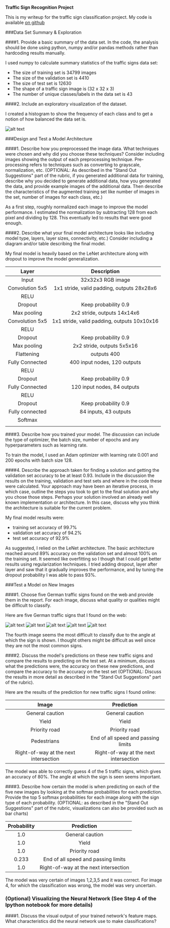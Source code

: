 **Traffic Sign Recognition Project**

This is my writeup for the traffic sign classification project. 
My code is available [on github](https://github.com/roneyal/CarND-Traffic-Sign-Classifier-Project)


[//]: # (Image References)

[image1]: ./examples/visualization.jpg "Visualization"
[image4]: ./sign1.jpg "Traffic Sign 1"
[image5]: ./sign2.jpg "Traffic Sign 2"
[image6]: ./sign3.jpg "Traffic Sign 3"
[image7]: ./sign4.jpg "Traffic Sign 4"
[image8]: ./sign5.jpg "Traffic Sign 5"

###Data Set Summary & Exploration

####1. Provide a basic summary of the data set. In the code, the analysis should be done using python, numpy and/or pandas methods rather than hardcoding results manually.

I used numpy to calculate summary statistics of the traffic
signs data set:

* The size of training set is 34799 images
* The size of the validation set is 4410
* The size of test set is 12630
* The shape of a traffic sign image is (32 x 32 x 3)
* The number of unique classes/labels in the data set is 43

####2. Include an exploratory visualization of the dataset.

I created a histogram to show the frequency of each class and to get a notion of how balanced the data set is.

![alt text][image1]

###Design and Test a Model Architecture

####1. Describe how you preprocessed the image data. What techniques were chosen and why did you choose these techniques? Consider including images showing the output of each preprocessing technique. Pre-processing refers to techniques such as converting to grayscale, normalization, etc. (OPTIONAL: As described in the "Stand Out Suggestions" part of the rubric, if you generated additional data for training, describe why you decided to generate additional data, how you generated the data, and provide example images of the additional data. Then describe the characteristics of the augmented training set like number of images in the set, number of images for each class, etc.)

As a first step, roughly normalized each image to improve the model performance. I estimated the normalization by subtracting 128 from each pixel and dividing by 128.
This eventually led to results that were good enough.

####2. Describe what your final model architecture looks like including model type, layers, layer sizes, connectivity, etc.) Consider including a diagram and/or table describing the final model.

My final model is heavily based on the LeNet architecture along with dropout to improve the model generalization.

| Layer         		|     Description				| 
|:---------------------:|:---------------------------------------------:| 
| Input         		| 32x32x3 RGB image				| 
| Convolution 5x5     		| 1x1 stride, valid padding, outputs 28x28x6 	|
| RELU				|						|
| Dropout			| Keep probability 0.9				|
| Max pooling	      		| 2x2 stride,  outputs 14x14x6			|
| Convolution 5x5	    	| 1x1 stride, valid padding, outputs 10x10x16	|
| RELU				|						|
| Dropout			| Keep probability 0.9				|
| Max pooling	      		| 2x2 stride,  outputs 5x5x16			|
| Flattening			| outputs 400					|
| Fully Connected		| 400 input nodes, 120 outputs			|
| RELU				| 						|
| Dropout			| Keep probability 0.9				|
| Fully Connected		| 120 input nodes, 84 outputs			|
| RELU				| 						|
| Dropout			| Keep probability 0.9				|
| Fully connected		| 84 inputs, 43 outputs				|
| Softmax			| 						|
|				|						|
 


####3. Describe how you trained your model. The discussion can include the type of optimizer, the batch size, number of epochs and any hyperparameters such as learning rate.

To train the model, I used an Adam optimizer with learning rate 0.001 and 200 epochs with batch size 128. 

####4. Describe the approach taken for finding a solution and getting the validation set accuracy to be at least 0.93. Include in the discussion the results on the training, validation and test sets and where in the code these were calculated. Your approach may have been an iterative process, in which case, outline the steps you took to get to the final solution and why you chose those steps. Perhaps your solution involved an already well known implementation or architecture. In this case, discuss why you think the architecture is suitable for the current problem.

My final model results were:
* training set accuracy of 99.7%
* validation set accuracy of 94.2%
* test set accuracy of 92.9%

As suggested, I relied on the LeNet architecture. The basic architecture reached around 89% accuracy on the validation set and almost 100% on the training set.
It seemed like overfitting so I though that I could get better results using regularization techniques.
I tried adding dropout, layer after layer and saw that it gradually improves the performance, and by tuning the dropout probability I was able to pass 93%. 

###Test a Model on New Images

####1. Choose five German traffic signs found on the web and provide them in the report. For each image, discuss what quality or qualities might be difficult to classify.

Here are five German traffic signs that I found on the web:

![alt text][image4] ![alt text][image5] ![alt text][image6] 
![alt text][image7] ![alt text][image8]

The fourth image seems the most difficult to classify due to the angle at which the sign is shown.
I thought others might be difficult as well since they are not the most common signs.

####2. Discuss the model's predictions on these new traffic signs and compare the results to predicting on the test set. At a minimum, discuss what the predictions were, the accuracy on these new predictions, and compare the accuracy to the accuracy on the test set (OPTIONAL: Discuss the results in more detail as described in the "Stand Out Suggestions" part of the rubric).

Here are the results of the prediction for new traffic signs I found online:

| Image			        |     Prediction	        					| 
|:---------------------:|:---------------------------------------------:| 
| General caution      		| General caution   									| 
| Yield     			| Yield 										|
| Priority road			| Priority road											|
| Pedestrians      		| End of all speed and passing limits	|
| Right-of-way at the next intersection		| Right-of-way at the next intersection      							|


The model was able to correctly guess 4 of the 5 traffic signs, which gives an accuracy of 80%. The angle at which the sign is seen seems important.

####3. Describe how certain the model is when predicting on each of the five new images by looking at the softmax probabilities for each prediction. Provide the top 5 softmax probabilities for each image along with the sign type of each probability. (OPTIONAL: as described in the "Stand Out Suggestions" part of the rubric, visualizations can also be provided such as bar charts)



| Probability         	|     Prediction	        		| 
|:---------------------:|:---------------------------------------------:| 
| 1.0         			| General caution 			|
| 1.0     			| Yield					|
| 1.0					| Priority road												|
| 0.233	      			| End of all speed and passing limits					 				|
| 1.0				    | Right-of-way at the next intersection      							|


The model was very certain of images 1,2,3,5 and it was correct. For image 4, for which the classification was wrong, the model was very uncertain.

### (Optional) Visualizing the Neural Network (See Step 4 of the Ipython notebook for more details)
####1. Discuss the visual output of your trained network's feature maps. What characteristics did the neural network use to make classifications?


